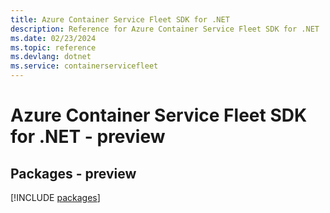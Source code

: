 ```yaml
---
title: Azure Container Service Fleet SDK for .NET
description: Reference for Azure Container Service Fleet SDK for .NET
ms.date: 02/23/2024
ms.topic: reference
ms.devlang: dotnet
ms.service: containerservicefleet
---
```

# Azure Container Service Fleet SDK for .NET - preview
## Packages - preview
[!INCLUDE [packages](container-service-fleet-index.md)]